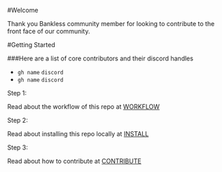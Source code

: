 #Welcome

Thank you Bankless community member for looking to contribute to the front face of our community.

#Getting Started

###Here are a list of core contributors and their discord handles

- `gh name` `discord`
- `gh name` `discord`

Step 1:

Read about the workflow of this repo at [WORKFLOW](../docs/WORKFLOW.md)

Step 2:

Read about installing this repo locally at [INSTALL](../docs/INSTALL.md)

Step 3:

Read about how to contribute at [CONTRIBUTE](../docs/CONTRIBUTE.md)